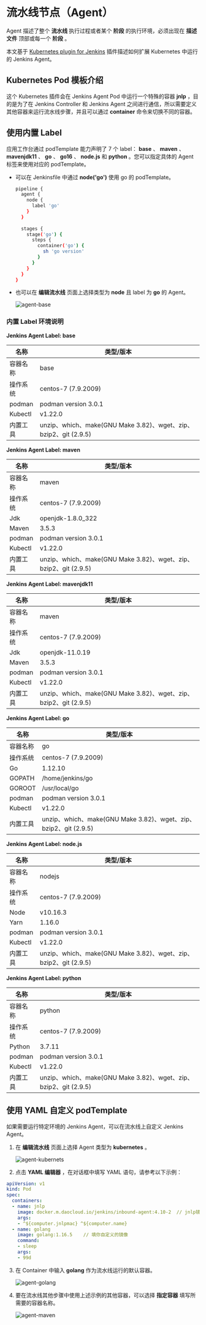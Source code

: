 # 流水线节点（Agent）

Agent 描述了整个 __流水线__ 执行过程或者某个 __阶段__ 的执行环境，必须出现在 __描述文件__ 顶部或每一个 __阶段__ 。

本文基于 [Kubernetes plugin for Jenkins](https://plugins.jenkins.io/kubernetes/) 插件描述如何扩展 Kubernetes 中运行的 Jenkins Agent。

## Kubernetes Pod 模板介绍

这个 Kubernetes 插件会在 Jenkins Agent Pod 中运行一个特殊的容器 __jnlp__ ，目的是为了在 Jenkins Controller 和 Jenkins Agent 之间进行通信，所以需要定义其他容器来运行流水线步骤，并且可以通过 __container__ 命令来切换不同的容器。

## 使用内置 Label

应用工作台通过 podTemplate 能力声明了 7 个 label： __base__ 、 __maven__ 、 __mavenjdk11__ 、 __go__ 、 __go16__ 、 __node.js__ 和 __python__ 。您可以指定具体的 Agent 标签来使用对应的 podTemplate。

- 可以在 Jenkinsfile 中通过 __node('go')__ 使用 go 的 podTemplate。

    ```bash
    pipeline {
      agent {
        node {
          label 'go'
        }
      }
      
      stages {
        stage('go') {
          steps {
            container('go') {
              sh 'go version'
            }
          }
        }
      }
    }
    ```

- 也可以在 __编辑流水线__ 页面上选择类型为 __node__ 且 label 为 __go__ 的 Agent。

    ![agent-base](https://docs.daocloud.io/daocloud-docs-images/docs/amamba/images/agent-base.jpeg)

### 内置 Label 环境说明

__Jenkins Agent Label: base__

| 名称     | 类型/版本                                                    |
| -------- | ------------------------------------------------------------ |
| 容器名称 | base                                                         |
| 操作系统 | centos-7 (7.9.2009)                                          |
| podman   | podman version 3.0.1                                         |
| Kubectl  | v1.22.0                                                      |
| 内置工具 | unzip、which、make(GNU Make 3.82)、wget、zip、bzip2、git (2.9.5) |

__Jenkins Agent Label: maven__

| 名称     | 类型/版本                                                    |
| -------- | ------------------------------------------------------------ |
| 容器名称 | maven                                                        |
| 操作系统 | centos-7 (7.9.2009)                                          |
| Jdk      | openjdk-1.8.0_322                                            |
| Maven    | 3.5.3                                                        |
| podman   | podman version 3.0.1                                         |
| Kubectl  | v1.22.0                                                      |
| 内置工具 | unzip、which、make(GNU Make 3.82)、wget、zip、bzip2、git (2.9.5) |

__Jenkins Agent Label: mavenjdk11__

| 名称     | 类型/版本                                                    |
| -------- | ------------------------------------------------------------ |
| 容器名称 | maven                                                        |
| 操作系统 | centos-7 (7.9.2009)                                          |
| Jdk      | openjdk-11.0.19                                            |
| Maven    | 3.5.3                                                     |
| podman   | podman version 3.0.1                                         |
| Kubectl  | v1.22.0                                                      |
| 内置工具 | unzip、which、make(GNU Make 3.82)、wget、zip、bzip2、git (2.9.5) |

__Jenkins Agent Label: go__

| 名称     | 类型/版本                                                    |
| -------- | ------------------------------------------------------------ |
| 容器名称 | go                                                           |
| 操作系统 | centos-7 (7.9.2009)                                          |
| Go       | 1.12.10                                                      |
| GOPATH   | /home/jenkins/go                                             |
| GOROOT   | /usr/local/go                                                |
| podman   | podman version 3.0.1                                         |
| Kubectl  | v1.22.0                                                      |
| 内置工具 | unzip、which、make(GNU Make 3.82)、wget、zip、bzip2、git (2.9.5) |

__Jenkins Agent Label: node.js__

| 名称     | 类型/版本                                                    |
| -------- | ------------------------------------------------------------ |
| 容器名称 | nodejs                                                       |
| 操作系统 | centos-7 (7.9.2009)                                          |
| Node     | v10.16.3                                                     |
| Yarn     | 1.16.0                                                       |
| podman   | podman version 3.0.1                                         |
| Kubectl  | v1.22.0                                                      |
| 内置工具 | unzip、which、make(GNU Make 3.82)、wget、zip、bzip2、git (2.9.5) |

__Jenkins Agent Label: python__

| 名称     | 类型/版本                                                    |
| -------- | ------------------------------------------------------------ |
| 容器名称 | python                                                       |
| 操作系统 | centos-7 (7.9.2009)                                          |
| Python   | 3.7.11                                                       |
| podman   | podman version 3.0.1                                         |
| Kubectl  | v1.22.0                                                      |
| 内置工具 | unzip、which、make(GNU Make 3.82)、wget、zip、bzip2、git (2.9.5) |

## 使用 YAML 自定义 podTemplate

如果需要运行特定环境的 Jenkins Agent，可以在流水线上自定义 Jenkins Agent。

1. 在 __编辑流水线__ 页面上选择 Agent 类型为 __kubernetes__ 。

    ![agent-kubernets](https://docs.daocloud.io/daocloud-docs-images/docs/amamba/images/agent-kubernets.jpeg)

2. 点击 __YAML 编辑器__ ，在对话框中填写 YAML 语句，请参考以下示例：

```yaml
apiVersion: v1
kind: Pod
spec:
  containers:
  - name: jnlp
    image: docker.m.daocloud.io/jenkins/inbound-agent:4.10-2  // jnlp镜像，用来与jenkins controller通信，必须提供
    args:
    - ^${computer.jnlpmac} ^${computer.name}
  - name: golang
    image: golang:1.16.5    // 填你自定义的镜像
    command:
    - sleep
    args:
    - 99d
```

3. 在 Container 中输入 __golang__ 作为流水线运行的默认容器。

    ![agent-golang](https://docs.daocloud.io/daocloud-docs-images/docs/amamba/images/agent-golang.jpeg)

4. 要在流水线其他步骤中使用上述示例的其他容器，可以选择 __指定容器__ 填写所需要的容器名称。

    ![agent-maven](https://docs.daocloud.io/daocloud-docs-images/docs/amamba/images/agent-maven.jpeg)
